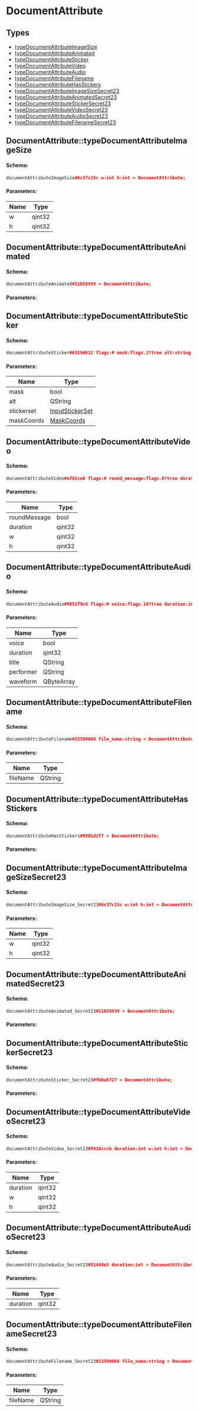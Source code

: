 # DocumentAttribute

## Types

* [typeDocumentAttributeImageSize](#documentattributetypedocumentattributeimagesize)
* [typeDocumentAttributeAnimated](#documentattributetypedocumentattributeanimated)
* [typeDocumentAttributeSticker](#documentattributetypedocumentattributesticker)
* [typeDocumentAttributeVideo](#documentattributetypedocumentattributevideo)
* [typeDocumentAttributeAudio](#documentattributetypedocumentattributeaudio)
* [typeDocumentAttributeFilename](#documentattributetypedocumentattributefilename)
* [typeDocumentAttributeHasStickers](#documentattributetypedocumentattributehasstickers)
* [typeDocumentAttributeImageSizeSecret23](#documentattributetypedocumentattributeimagesizesecret23)
* [typeDocumentAttributeAnimatedSecret23](#documentattributetypedocumentattributeanimatedsecret23)
* [typeDocumentAttributeStickerSecret23](#documentattributetypedocumentattributestickersecret23)
* [typeDocumentAttributeVideoSecret23](#documentattributetypedocumentattributevideosecret23)
* [typeDocumentAttributeAudioSecret23](#documentattributetypedocumentattributeaudiosecret23)
* [typeDocumentAttributeFilenameSecret23](#documentattributetypedocumentattributefilenamesecret23)

## DocumentAttribute::typeDocumentAttributeImageSize

#### Schema:

```c++
documentAttributeImageSize#6c37c15c w:int h:int = DocumentAttribute;
```

#### Parameters:

|Name|Type|
|----|----|
|w|qint32|
|h|qint32|

## DocumentAttribute::typeDocumentAttributeAnimated

#### Schema:

```c++
documentAttributeAnimated#11b58939 = DocumentAttribute;
```

#### Parameters:


## DocumentAttribute::typeDocumentAttributeSticker

#### Schema:

```c++
documentAttributeSticker#6319d612 flags:# mask:flags.1?true alt:string stickerset:InputStickerSet mask_coords:flags.0?MaskCoords = DocumentAttribute;
```

#### Parameters:

|Name|Type|
|----|----|
|mask|bool|
|alt|QString|
|stickerset|[InputStickerSet](inputstickerset.md)|
|maskCoords|[MaskCoords](maskcoords.md)|

## DocumentAttribute::typeDocumentAttributeVideo

#### Schema:

```c++
documentAttributeVideo#ef02ce6 flags:# round_message:flags.0?true duration:int w:int h:int = DocumentAttribute;
```

#### Parameters:

|Name|Type|
|----|----|
|roundMessage|bool|
|duration|qint32|
|w|qint32|
|h|qint32|

## DocumentAttribute::typeDocumentAttributeAudio

#### Schema:

```c++
documentAttributeAudio#9852f9c6 flags:# voice:flags.10?true duration:int title:flags.0?string performer:flags.1?string waveform:flags.2?bytes = DocumentAttribute;
```

#### Parameters:

|Name|Type|
|----|----|
|voice|bool|
|duration|qint32|
|title|QString|
|performer|QString|
|waveform|QByteArray|

## DocumentAttribute::typeDocumentAttributeFilename

#### Schema:

```c++
documentAttributeFilename#15590068 file_name:string = DocumentAttribute;
```

#### Parameters:

|Name|Type|
|----|----|
|fileName|QString|

## DocumentAttribute::typeDocumentAttributeHasStickers

#### Schema:

```c++
documentAttributeHasStickers#9801d2f7 = DocumentAttribute;
```

#### Parameters:


## DocumentAttribute::typeDocumentAttributeImageSizeSecret23

#### Schema:

```c++
documentAttributeImageSize_Secret23#6c37c15c w:int h:int = DocumentAttribute;
```

#### Parameters:

|Name|Type|
|----|----|
|w|qint32|
|h|qint32|

## DocumentAttribute::typeDocumentAttributeAnimatedSecret23

#### Schema:

```c++
documentAttributeAnimated_Secret23#11b58939 = DocumentAttribute;
```

#### Parameters:


## DocumentAttribute::typeDocumentAttributeStickerSecret23

#### Schema:

```c++
documentAttributeSticker_Secret23#fb0a5727 = DocumentAttribute;
```

#### Parameters:


## DocumentAttribute::typeDocumentAttributeVideoSecret23

#### Schema:

```c++
documentAttributeVideo_Secret23#5910cccb duration:int w:int h:int = DocumentAttribute;
```

#### Parameters:

|Name|Type|
|----|----|
|duration|qint32|
|w|qint32|
|h|qint32|

## DocumentAttribute::typeDocumentAttributeAudioSecret23

#### Schema:

```c++
documentAttributeAudio_Secret23#51448e5 duration:int = DocumentAttribute;
```

#### Parameters:

|Name|Type|
|----|----|
|duration|qint32|

## DocumentAttribute::typeDocumentAttributeFilenameSecret23

#### Schema:

```c++
documentAttributeFilename_Secret23#15590068 file_name:string = DocumentAttribute;
```

#### Parameters:

|Name|Type|
|----|----|
|fileName|QString|


